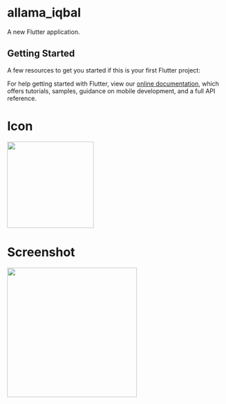 # allama_iqbal

A new Flutter application.

## Getting Started

A few resources to get you started if this is your first Flutter project:

For help getting started with Flutter, view our
[online documentation](https://flutter.dev/docs), which offers tutorials,
samples, guidance on mobile development, and a full API reference.

# Icon

<img src="https://user-images.githubusercontent.com/73339220/97869158-c4aa5680-1d32-11eb-974f-1bf4de8f7624.png" width=200 />

# Screenshot

<img src="https://user-images.githubusercontent.com/73339220/97869388-38e4fa00-1d33-11eb-87a7-efcd0b9858c9.jpg" width=300 />

